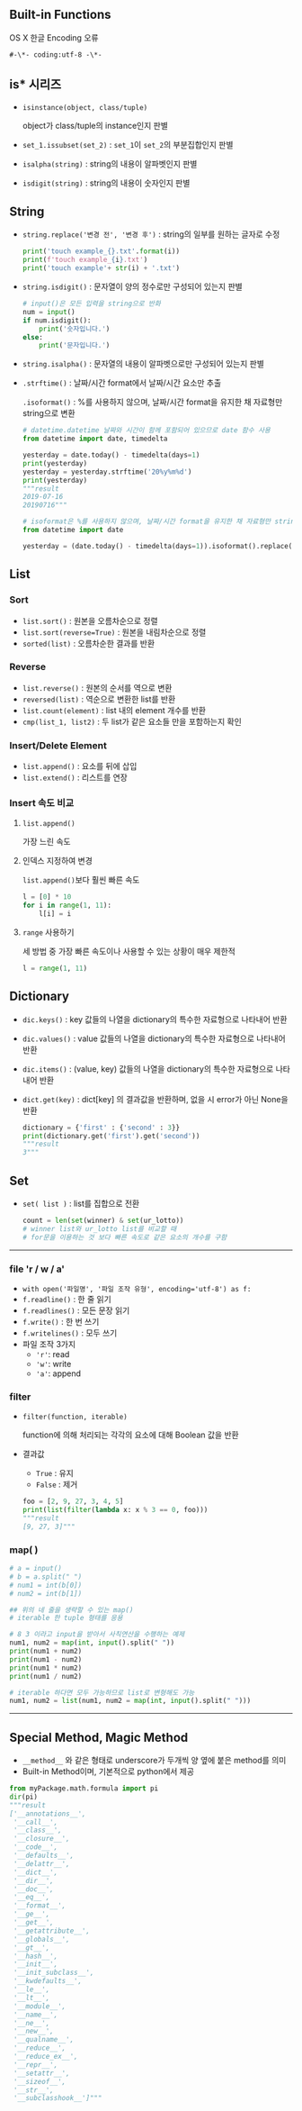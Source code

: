 ## Built-in Functions

OS X 한글 Encoding 오류

`#-\*- coding:utf-8 -\*-`



## is* 시리즈

- `isinstance(object, class/tuple)`

  object가 class/tuple의 instance인지 판별
  
- `set_1.issubset(set_2)` : `set_1`이 `set_2`의 부분집합인지 판별

- `isalpha(string)` : string의 내용이 알파벳인지 판별

- `isdigit(string)` : string의 내용이 숫자인지 판별



## String

- `string.replace('변경 전', '변경 후')` : string의 일부를 원하는 글자로 수정

  ```python
  print('touch example_{}.txt'.format(i))
  print(f'touch example_{i}.txt')
  print('touch example'+ str(i) + '.txt')
  ```
  
- `string.isdigit()` : 문자열이 양의 정수로만 구성되어 있는지 판별

  ```python
  # input()은 모든 입력을 string으로 반화
  num = input()
  if num.isdigit():
      print('숫자입니다.')
  else:
      print('문자입니다.')
  ```

- `string.isalpha()` : 문자열의 내용이 알파벳으로만 구성되어 있는지 판별

- `.strftime()` : 날짜/시간 format에서 날짜/시간 요소만 추출

  `.isoformat()` : %를 사용하지 않으며, 날짜/시간 format을 유지한 채 자료형만 string으로 변환

  ```python
  # datetime.datetime 날짜와 시간이 함께 포함되어 있으므로 date 함수 사용
  from datetime import date, timedelta
  
  yesterday = date.today() - timedelta(days=1)
  print(yesterday)
  yesterday = yesterday.strftime('20%y%m%d')
  print(yesterday)
  """result
  2019-07-16
  20190716"""
  ```

  ```python
  # isoformat은 %를 사용하지 않으며, 날짜/시간 format을 유지한 채 자료형만 string으로 변환
  from datetime import date
  
  yesterday = (date.today() - timedelta(days=1)).isoformat().replace('-', '')
  ```



## List

### Sort

- `list.sort()` : 원본을 오름차순으로 정렬
- `list.sort(reverse=True)` : 원본을 내림차순으로 정렬
- `sorted(list)` : 오름차순한 결과를 반환



### Reverse

- `list.reverse()` : 원본의 순서를 역으로 변환
- `reversed(list)` : 역순으로 변환한 list를 반환
- `list.count(element)` : list 내의 element 개수를 반환
- `cmp(list_1, list2)` : 두 list가 같은 요소들 만을 포함하는지 확인



### Insert/Delete Element

- `list.append()`  : 요소를 뒤에 삽입
- `list.extend()` : 리스트를 연장



### Insert 속도 비교

1. `list.append()`

   가장 느린 속도

2. 인덱스 지정하여 변경

   `list.append()`보다 훨씬 빠른 속도

   ```python
   l = [0] * 10
   for i in range(1, 11):
       l[i] = i
   ```

3. `range` 사용하기

   세 방법 중 가장 빠른 속도이나 사용할 수 있는 상황이 매우 제한적

   ```python
   l = range(1, 11)
   ```

   

## Dictionary

- `dic.keys()` : key 값들의 나열을 dictionary의 특수한 자료형으로 나타내어 반환

- `dic.values()` : value 값들의 나열을 dictionary의 특수한 자료형으로 나타내어 반환

- `dic.items()` : (value, key) 값들의 나열을 dictionary의 특수한 자료형으로 나타내어 반환

- `dict.get(key)` : dict[key] 의 결과값을 반환하며, 없을 시 error가 아닌 None을 반환

  ```python
  dictionary = {'first' : {'second' : 3}}
  print(dictionary.get('first').get('second'))
  """result
  3"""
  ```



## Set

- `set( list )` : list를 집합으로 전환

  ```python
  count = len(set(winner) & set(ur_lotto))
  # winner list와 ur_lotto list를 비교할 때
  # for문을 이용하는 것 보다 빠른 속도로 같은 요소의 개수를 구함
  ```
  
  
  

---

### file 'r / w / a'

- `with open('파일명', '파일 조작 유형', encoding='utf-8') as f:`
- `f.readline()` : 한 줄 읽기
- `f.readlines()` : 모든 문장 읽기
- `f.write()` : 한 번 쓰기
- `f.writelines()` : 모두 쓰기
- 파일 조작 3가지
  - `'r'`: read
  - `'w'`: write
  - `'a'`: append

### filter

- `filter(function, iterable)`

  function에 의해 처리되는 각각의 요소에 대해 Boolean 값을 반환

- 결과값

  - `True` : 유지
  - `False` : 제거

  ``` python
  foo = [2, 9, 27, 3, 4, 5]
  print(list(filter(lambda x: x % 3 == 0, foo)))
  """result
  [9, 27, 3]"""
  ```

### map( )

```python
# a = input()
# b = a.split(" ")
# num1 = int(b[0])
# num2 = int(b[1])

## 위의 네 줄을 생략할 수 있는 map()
# iterable 한 tuple 형태를 응용

# 8 3 이라고 input을 받아서 사칙연산을 수행하는 예제
num1, num2 = map(int, input().split(" "))
print(num1 + num2)
print(num1 - num2)
print(num1 * num2)
print(num1 / num2)

# iterable 하다면 모두 가능하므로 list로 변형해도 가능
num1, num2 = list(num1, num2 = map(int, input().split(" ")))
```

---

## Special Method, Magic Method

- `__method__` 와 같은 형태로 underscore가 두개씩 양 옆에 붙은 method를 의미
- Built-in  Method이며, 기본적으로 python에서 제공

```python
from myPackage.math.formula import pi
dir(pi)
"""result
['__annotations__',
 '__call__',
 '__class__',
 '__closure__',
 '__code__',
 '__defaults__',
 '__delattr__',
 '__dict__',
 '__dir__',
 '__doc__',
 '__eq__',
 '__format__',
 '__ge__',
 '__get__',
 '__getattribute__',
 '__globals__',
 '__gt__',
 '__hash__',
 '__init__',
 '__init_subclass__',
 '__kwdefaults__',
 '__le__',
 '__lt__',
 '__module__',
 '__name__',
 '__ne__',
 '__new__',
 '__qualname__',
 '__reduce__',
 '__reduce_ex__',
 '__repr__',
 '__setattr__',
 '__sizeof__',
 '__str__',
 '__subclasshook__']"""
```
